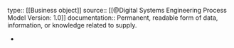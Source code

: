 type:: [[Business object]]
source:: [[@Digital Systems Engineering Process Model Version: 1.0]]
documentation:: Permanent, readable form of data, information, or knowledge related to supply.

-